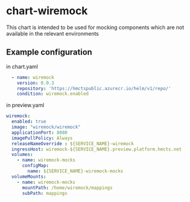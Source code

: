 # chart-wiremock
This chart is intended to be used for mocking components which are not available in the relevant environments

## Example configuration


in chart.yaml
```yaml
  - name: wiremock
    version: 0.0.3
    repository: 'https://hmctspublic.azurecr.io/helm/v1/repo/'
    condition: wiremock.enabled
```
in preview.yaml
```yaml
wiremock:
  enabled: true
  image: "wiremock/wiremock"
  applicationPort: 8080
  imagePullPolicy: Always
  releaseNameOverride : ${SERVICE_NAME}-wiremock
  ingressHost: wiremock-${SERVICE_NAME}.preview.platform.hmcts.net
  volumes:
    - name: wiremock-mocks
      configMap:
        name: ${SERVICE_NAME}-wiremock-mocks
  volumeMounts:
    - name: wiremock-mocks
      mountPath: /home/wiremock/mappings
      subPath: mappings
```
